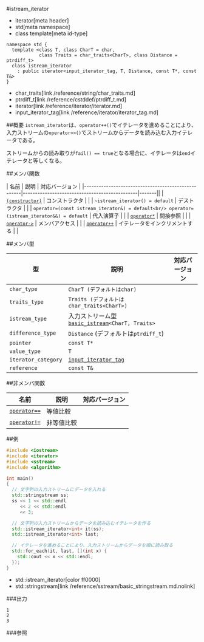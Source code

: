 #istream_iterator
* iterator[meta header]
* std[meta namespace]
* class template[meta id-type]

```
namespace std {
  template <class T, class CharT = char,
            class Traits = char_traits<CharT>, class Distance = ptrdiff_t>
  class istream_iterator
    : public iterator<input_iterator_tag, T, Distance, const T*, const T&>
}
```
* char_traits[link /reference/string/char_traits.md]
* ptrdiff_t[link /reference/cstddef/ptrdiff_t.md]
* iterator[link /reference/iterator/iterator.md]
* input_iterator_tag[link /reference/iterator/iterator_tag.md]

##概要
`istream_iterator`は、`operator++()`でイテレータを進めることにより、入力ストリームの`operator>>()`でストリームからデータを読み込む入力イテレータである。

ストリームからの読み取りが`fail() == true`となる場合に、イテレータは`end`イテレータと等しくなる。


##メンバ関数

| 名前 | 説明 | 対応バージョン |
|----------------------------------------------------|-----------------------------------------------|-------||
| [`(constructor)`](istream_iterator/op_constructor.md) | コンストラクタ | |
| `~istream_iterator() = default` | デストラクタ | |
| `operator=(const istream_iterator&) = default<br/> operator=(istream_iterator&&) = default` | 代入演算子 | |
| [`operator*`](istream_iterator/op_deref.md) | 間接参照 | |
| [`operator->`](istream_iterator/op_arrow.md) | メンバアクセス | |
| [`operator++`](istream_iterator/op_increment.md) | イテレータをインクリメントする | |


##メンバ型

| 型 | 説明 | 対応バージョン |
|---------------------|------------------------------------------------------------------------------------------|-------|
| `char_type`         | `CharT (デフォルトはchar)` | |
| `traits_type`       | `Traits (デフォルトはchar_traits<CharT>)` | |
| `istream_type`      | 入力ストリーム型 [`basic_istream`](/reference/istream/basic_istream.md)`<CharT, Traits>` | |
| `difference_type`   | `Distance` (デフォルトは`ptrdiff_t`) | |
| `pointer`           | `const T*` | |
| `value_type`        | `T` | |
| `iterator_category` | [`input_iterator_tag`](/reference/iterator/iterator_tag.md) | |
| `reference`         | `const T&` | |


##非メンバ関数

| 名前 | 説明 | 対応バージョン |
|----------------------------------------------------|------------|-------|
| [`operator==`](istream_iterator/op_equal.md)     | 等値比較   | |
| [`operator!=`](istream_iterator/op_not_equal.md) | 非等値比較 | |


##例
```cpp
#include <iostream>
#include <iterator>
#include <sstream>
#include <algorithm>

int main()
{
  // 文字列の入力ストリームにデータを入れる
  std::stringstream ss;
  ss << 1 << std::endl
     << 2 << std::endl
     << 3;

  // 文字列の入力ストリームからデータを読み込むイテレータを作る
  std::istream_iterator<int> it(ss);
  std::istream_iterator<int> last;

  // イテレータを進めることにより、入力ストリームからデータを順に読み取る
  std::for_each(it, last, [](int x) {
    std::cout << x << std::endl;
  });
}
```
* std::istream_iterator[color ff0000]
* std::stringstream[link /reference/sstream/basic_stringstream.md.nolink]

###出力
```
1
2
3
```

###参照


